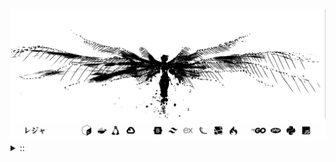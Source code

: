 <img src="./banner.png">
<details><summary> :: </summary>
<!--START_SECTION:waka-->

```
From: 09 August 2024 - To: 29 October 2025

Total Time: 2,063 hrs

PHP                        552 hrs 2 mins  //////-------------------   24.92 %
Python                     426 hrs 14 mins /////--------------------   19.24 %
Markdown                   225 hrs 25 mins ///----------------------   10.18 %
Other                      152 hrs 23 mins //-----------------------   06.88 %
```

<!--END_SECTION:waka-->
</details>
